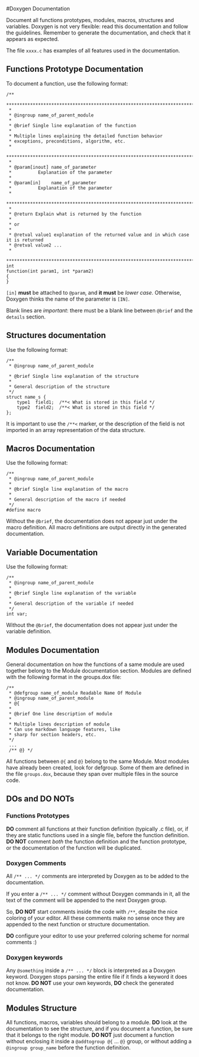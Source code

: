 #Doxygen Documentation

Document all functions prototypes, modules, macros, structures and
variables. Doxygen is not very flexible: read this documentation and
follow the guidelines. Remember to generate the documentation, and
check that it appears as expected.

The file `xxxx.c` has examples of all features used in the documentation.

## Functions Prototype Documentation
To document a function, use the following format:

```
/**
 *******************************************************************************
 *
 * @ingroup name_of_parent_module
 *
 * @brief Single line explanation of the function
 *
 * Multiple lines explaining the detailed function behavior
 * exceptions, preconditions, algorithm, etc.
 *
 *******************************************************************************
 *
 * @param[inout] name_of_parameter
 *          Explanation of the parameter
 *
 * @param[in]    name_of_parameter
 *          Explanation of the parameter
 *
 *******************************************************************************
 *
 * @return Explain what is returned by the function
 *
 * or
 *
 * @retval value1 explanation of the returned value and in which case it is returned
 * @retval value2 ...
 *
 *******************************************************************************/
int
function(int param1, int *param2)
{
}
```

`[in]` **must** be attached to `@param`, and **it must** be *lower
case*. Otherwise, Doxygen thinks the name of the parameter is `[IN]`.

Blank lines are *important*: there must be a blank line between
`@brief` and the `details` section.

## Structures documentation

Use the following format:

```
/**
 * @ingroup name_of_parent_module

 * @brief Single line explanation of the structure
 *
 * General description of the structure
 */
struct name_s {
    type1  field1;  /**< What is stored in this field */
    type2  field2;  /**< What is stored in this field */
};
```

It is important to use the `/**<` marker, or the description of the
field is not imported in an array representation of the data
structure.

## Macros Documentation

Use the following format:

```
/**
 * @ingroup name_of_parent_module
 *
 * @brief Single line explanation of the macro
 *
 * General description of the macro if needed
 */
#define macro
```

Without the `@brief`, the documentation does not appear just under the
macro definition. All macro definitions are output directly in the
generated documentation.

## Variable Documentation

Use the following format:

```
/**
 * @ingroup name_of_parent_module
 *
 * @brief Single line explanation of the variable
 *
 * General description of the variable if needed
 */
int var;
```

Without the `@brief`, the documentation does not appear just under the
variable definition.

## Modules Documentation

General documentation on how the functions of a same module are used
together belong to the Module documentation section. Modules are
defined with the following format in the groups.dox file:

```
/**
 * @defgroup name_of_module Readable Name Of Module
 * @ingroup name_of_parent_module
 * @{
 *
 * @brief One line description of module
 *
 * Multiple lines description of module
 * Can use markdown language features, like
 * sharp for section headers, etc.
 */
 ...
 /** @} */
```

All functions between `@{` and `@}` belong to the same Module. Most
modules have already been created, look for defgroup. Some of them are
defined in the file `groups.dox`, because they span over multiple
files in the source code.

## DOs and DO NOTs

### Functions Prototypes
**DO** comment all functions at their function definition
  (typically .c file), or, if they are static functions used in a
  single file, before the function definition. **DO NOT** comment
  *both* the function definition and the function prototype, or the
  documentation of the function will be duplicated.

### Doxygen Comments
All `/** ... */` comments are interpreted by Doxygen as to be added to
the documentation.

If you enter a `/** ... */` comment without Doxygen commands in it,
all the text of the comment will be appended to the next Doxygen
group.

So, **DO NOT** start comments inside the code with `/**`, despite the
nice coloring of your editor. All these comments make no sense once
they are appended to the next function or structure documentation.

**DO** configure your editor to use your preferred coloring scheme for
  normal comments :)

### Doxygen keywords
Any `@something` inside a `/** ... */` block is interpreted as a
Doxygen keyword. Doxygen stops parsing the entire file if it finds a
keyword it does not know. **DO NOT** use your own keywords, **DO**
check the generated documentation.

## Modules Structure
All functions, macros, variables should belong to a module. **DO**
look at the documentation to see the structure, and if you document a
function, be sure that it belongs to the right module. **DO NOT** just
document a function without enclosing it inside a `@addtogroup @{`
... `@}` group, or without adding a `@ingroup group_name` before
the function definition.
